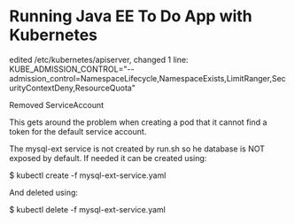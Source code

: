 # Running Java EE To Do App with Kubernetes

edited /etc/kubernetes/apiserver, changed 1 line:
KUBE_ADMISSION_CONTROL="--admission_control=NamespaceLifecycle,NamespaceExists,LimitRanger,SecurityContextDeny,ResourceQuota"

Removed ServiceAccount

This gets around the problem when creating a pod that it cannot find a token for the default service account.

The mysql-ext service is not created by run.sh so he database is NOT exposed by default. If needed it can be created using:

$ kubectl create -f mysql-ext-service.yaml

And deleted using:

$ kubectl delete -f mysql-ext-service.yaml

